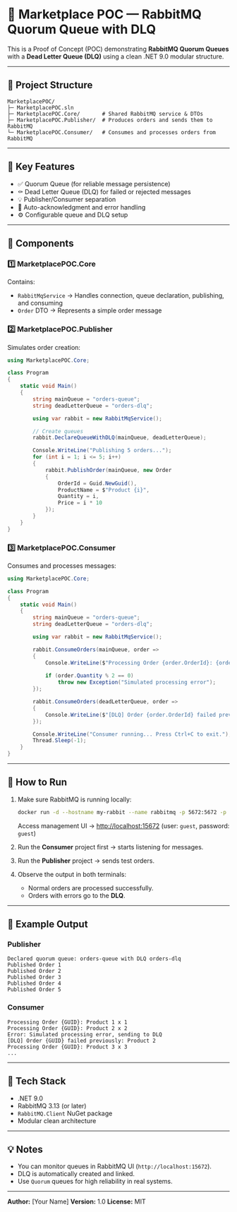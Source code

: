 ﻿# 🛒 Marketplace POC — RabbitMQ Quorum Queue with DLQ

This is a Proof of Concept (POC) demonstrating **RabbitMQ Quorum Queues** with a **Dead Letter Queue (DLQ)** using a clean .NET 9.0 modular structure.

---

## 📂 Project Structure

```
MarketplacePOC/
├─ MarketplacePOC.sln
├─ MarketplacePOC.Core/       # Shared RabbitMQ service & DTOs
├─ MarketplacePOC.Publisher/  # Produces orders and sends them to RabbitMQ
└─ MarketplacePOC.Consumer/   # Consumes and processes orders from RabbitMQ
```

---

## 🧠 Key Features

* ✅ Quorum Queue (for reliable message persistence)
* ⚰️ Dead Letter Queue (DLQ) for failed or rejected messages
* 💡 Publisher/Consumer separation
* 🔄 Auto-acknowledgment and error handling
* ⚙️ Configurable queue and DLQ setup

---

## 🧩 Components

### **1️⃣ MarketplacePOC.Core**

Contains:

* `RabbitMqService` → Handles connection, queue declaration, publishing, and consuming
* `Order` DTO → Represents a simple order message

### **2️⃣ MarketplacePOC.Publisher**

Simulates order creation:

```csharp
using MarketplacePOC.Core;

class Program
{
    static void Main()
    {
        string mainQueue = "orders-queue";
        string deadLetterQueue = "orders-dlq";

        using var rabbit = new RabbitMqService();

        // Create queues
        rabbit.DeclareQueueWithDLQ(mainQueue, deadLetterQueue);

        Console.WriteLine("Publishing 5 orders...");
        for (int i = 1; i <= 5; i++)
        {
            rabbit.PublishOrder(mainQueue, new Order
            {
                OrderId = Guid.NewGuid(),
                ProductName = $"Product {i}",
                Quantity = i,
                Price = i * 10
            });
        }
    }
}
```

### **3️⃣ MarketplacePOC.Consumer**

Consumes and processes messages:

```csharp
using MarketplacePOC.Core;

class Program
{
    static void Main()
    {
        string mainQueue = "orders-queue";
        string deadLetterQueue = "orders-dlq";

        using var rabbit = new RabbitMqService();

        rabbit.ConsumeOrders(mainQueue, order =>
        {
            Console.WriteLine($"Processing Order {order.OrderId}: {order.ProductName} x {order.Quantity}");
            
            if (order.Quantity % 2 == 0)
                throw new Exception("Simulated processing error");
        });

        rabbit.ConsumeOrders(deadLetterQueue, order =>
        {
            Console.WriteLine($"[DLQ] Order {order.OrderId} failed previously: {order.ProductName}");
        });

        Console.WriteLine("Consumer running... Press Ctrl+C to exit.");
        Thread.Sleep(-1);
    }
}
```

---

## 🚀 How to Run

1. Make sure RabbitMQ is running locally:

   ```bash
   docker run -d --hostname my-rabbit --name rabbitmq -p 5672:5672 -p 15672:15672 rabbitmq:3.13-management
   ```

   Access management UI → [http://localhost:15672](http://localhost:15672)
   (user: `guest`, password: `guest`)

2. Run the **Consumer** project first → starts listening for messages.

3. Run the **Publisher** project → sends test orders.

4. Observe the output in both terminals:

   * Normal orders are processed successfully.
   * Orders with errors go to the **DLQ**.

---

## 🧪 Example Output

### **Publisher**

```
Declared quorum queue: orders-queue with DLQ orders-dlq
Published Order 1
Published Order 2
Published Order 3
Published Order 4
Published Order 5
```

### **Consumer**

```
Processing Order {GUID}: Product 1 x 1
Processing Order {GUID}: Product 2 x 2
Error: Simulated processing error, sending to DLQ
[DLQ] Order {GUID} failed previously: Product 2
Processing Order {GUID}: Product 3 x 3
...
```

---

## 🧰 Tech Stack

* .NET 9.0
* RabbitMQ 3.13 (or later)
* `RabbitMQ.Client` NuGet package
* Modular clean architecture

---

## 💡 Notes

* You can monitor queues in RabbitMQ UI (`http://localhost:15672`).
* DLQ is automatically created and linked.
* Use `Quorum` queues for high reliability in real systems.

---

**Author:** [Your Name]
**Version:** 1.0
**License:** MIT
